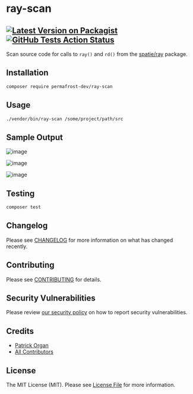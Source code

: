 # ray-scan

[![Latest Version on Packagist](https://img.shields.io/packagist/v/permafrost-dev/ray-scan.svg?style=flat-square)](https://packagist.org/packages/permafrost-dev/ray-scan)
[![GitHub Tests Action Status](https://github.com/permafrost-dev/ray-scan/actions/workflows/run-tests.yml/badge.svg)](https://github.com/permafrost-dev/ray-scan/actions/workflows/run-tests.yml)
---

Scan source code for calls to `ray()` and `rd()` from the [spatie/ray](https://github.com/spatie/ray) package.

## Installation

```bash
composer require permafrost-dev/ray-scan
```

## Usage

```bash
./vendor/bin/ray-scan /some/project/path/src
```

## Sample Output

![image](https://user-images.githubusercontent.com/5508707/123883510-27321180-d917-11eb-8734-f0e4fcbf4201.png)

![image](https://user-images.githubusercontent.com/5508707/123883450-0d90ca00-d917-11eb-89dc-ccb604a655b3.png)

![image](https://user-images.githubusercontent.com/5508707/123883749-990a5b00-d917-11eb-9020-6aa3d6053203.png)

## Testing

```bash
composer test
```

## Changelog

Please see [CHANGELOG](CHANGELOG.md) for more information on what has changed recently.

## Contributing

Please see [CONTRIBUTING](.github/CONTRIBUTING.md) for details.

## Security Vulnerabilities

Please review [our security policy](../../security/policy) on how to report security vulnerabilities.

## Credits

- [Patrick Organ](https://github.com/patinthehat)
- [All Contributors](../../contributors)

## License

The MIT License (MIT). Please see [License File](LICENSE.md) for more information.
